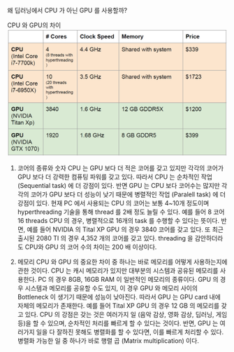 왜 딥러닝에서 CPU 가 아닌 GPU 를 사용할까?

CPU 와 GPU의 차이
![](/study/CPUvsGPU.png)

1. 코어의 종류와 숫자
CPU 는 GPU 보다 더 적은 코어를 갖고 있지만 각각의 코어가 GPU 보다 더 강력한 컴퓨팅 파워를 갖고 있다. 
따라서 CPU 는 순차적인 작업 (Sequential task) 에 더 강점이 있다. 반면 GPU 는 CPU 보다 코어수는 많지만 각각의 코어가 GPU 보다 더 성능이 낮기 때문에 병렬적인 작업 (Paralell task) 에 더 강점이 있다. 
현재 PC 에서 사용되는 CPU 의 코어는 보통 4~10개 정도이며 hyperthreading 기술을 통해 thread 를 2배 정도 늘릴 수 있다. 예를 들어 8 코어 16 threads CPU 의 경우, 병렬적으로 16개의 task 를 수행할 수 있다는 뜻이다. 반면, 예를 들어 NVIDIA 의 Tital XP GPU 의 경우 3840 코어를 갖고 있다. 또 최근 출시된 2080 TI 의 경우 4,352 개의 코어를 갖고 있다. threading 을 감안하더라도 CPU와 GPU 의 코어 수의 차이는 200 배 이상이다. 

2. 메모리
CPU 와 GPU 의 중요한 차이 중 하나는 바로 메모리를 어떻게 사용하는지에 관한 것이다. CPU 는 캐시 메모리가 있지만 대부분의 시스템과 공유된 메모리를 사용한다. PC 의 경우 8GB, 16GB RAM 이 일반적인 메모리의 종류이다. 
GPU 의 경우 시스템과 메모리를 공유할 수도 있지, 이 경우 GPU 와 메모리 사이의 Bottleneck 이 생기기 때문에 성능이 낮아진다. 
따라서 GPU 는 GPU card 내에 자체의 메모리가 존재한다. 예를 들어 Tital XP GPU 의 경우 12 GB 의 메모리를 갖고 있다. 
CPU 의 강점은 갖는 것은 여러가지 일 (음악 감상, 영화 감상, 딥러닝, 게임 등)을 할 수 있으며, 순차적인 처리를 빠르게 할 수 있다는 것이다. 반면, GPU 는 여러가지 일을 다 잘하진 못해도 병렬화를 할 수 있다면, 이를 빠르게 처리할 수 있다. 병렬화 가능한 일 중 하나가 바로 행렬 곱 (Matrix multiplication) 이다. 